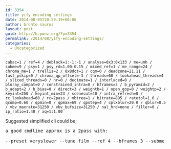 ```yaml
---
id: 3354
title: yify encoding settings
date: 2014-08-05T20:59:19+00:00
author: bronto saurus
layout: post
guid: http://b.pwnz.org/?p=3354
permalink: /2014/08/yify-encoding-settings/
categories:
  - Uncategorized
---
```

 `cabac=1 / ref=4 / deblock=1:-1:-1 / analyse=0x3:0x133 / me=umh / subme=9 / psy=1 / psy_rd=1.00:0.15 / mixed_ref=1 / me_range=24 / chroma_me=1 / trellis=2 / 8x8dct=1 / cqm=0 / deadzone=21,11 / fast_pskip=0 / chroma_qp_offset=-3 / threads=60 / lookahead_threads=4 / sliced_threads=0 / nr=0 / decimate=1 / interlaced=0 / bluray_compat=0 / constrained_intra=0 / bframes=3 / b_pyramid=2 / b_adapt=2 / b_bias=0 / direct=3 / weightb=1 / open_gop=0 / weightp=2 / keyint=250 / keyint_min=23 / scenecut=40 / intra_refresh=0 / rc_lookahead=60 / rc=2pass / mbtree=1 / bitrate=895 / ratetol=1.0 / qcomp=0.60 / qpmin=0 / qpmax=69 / qpstep=4 / cplxblur=20.0 / qblur=0.5 / vbv_maxrate=31250 / vbv_bufsize=31250 / nal_hrd=none / filler=0 / ip_ratio=1.40 / aq=1:1.00`

Suggested simplified cli could be;

<pre>a good cmdline approx is a 2pass with: 

--preset veryslower --tune film --ref 4 --bframes 3 --subme 9 --vbv-maxrate 31250 --vbv-bufsize 31250 --bitrate 895 </pre>